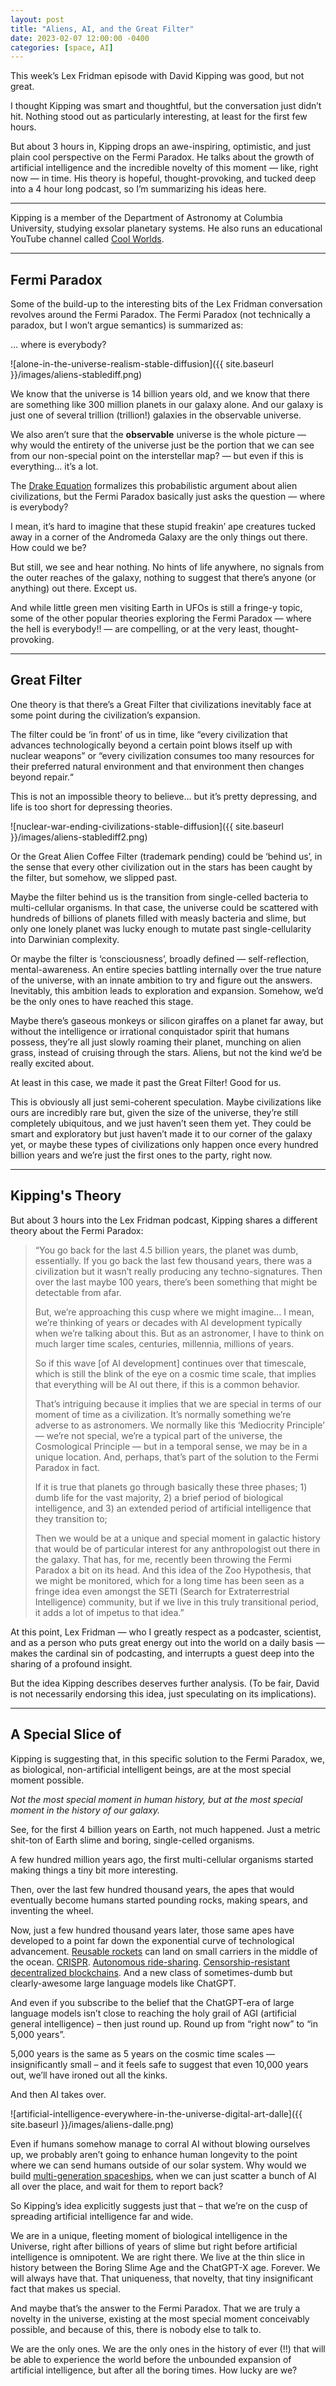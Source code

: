 ```yaml
---
layout: post
title: "Aliens, AI, and the Great Filter"
date: 2023-02-07 12:00:00 -0400
categories: [space, AI]
---
```


This week’s Lex Fridman episode with David Kipping was good, but not great.

I thought Kipping was smart and thoughtful, but the conversation just didn’t hit. Nothing stood out as particularly interesting, at least for the first few hours.

But about 3 hours in, Kipping drops an awe-inspiring, optimistic, and just plain cool perspective on the Fermi Paradox. He talks about the growth of artificial intelligence and the incredible novelty of this moment — like, right now — in time. His theory is hopeful, thought-provoking, and tucked deep into a 4 hour long podcast, so I’m summarizing his ideas here.

---

Kipping is a member of the Department of Astronomy at Columbia University, studying exsolar planetary systems. He also runs an educational YouTube channel called [Cool Worlds](https://www.youtube.com/channel/UCGHZpIpAWJQ-Jy_CeCdXhMA).

---

## Fermi Paradox

Some of the build-up to the interesting bits of the Lex Fridman conversation revolves around the Fermi Paradox. The Fermi Paradox (not technically a paradox, but I won’t argue semantics) is summarized as:

… where is everybody?

![alone-in-the-universe-realism-stable-diffusion]({{ site.baseurl }}/images/aliens-stablediff.png)

We know that the universe is 14 billion years old, and we know that there are something like 300 million planets in our galaxy alone. And our galaxy is just one of several trillion (trillion!) galaxies in the observable universe.

We also aren’t sure that the **observable** universe is the whole picture — why would the entirety of the universe just be the portion that we can see from our non-special point on the interstellar map? — but even if this is everything… it’s a lot.

The [Drake Equation](https://en.wikipedia.org/wiki/Drake_equation) formalizes this probabilistic argument about alien civilizations, but the Fermi Paradox basically just asks the question — where is everybody? 

I mean, it’s hard to imagine that these stupid freakin’ ape creatures tucked away in a corner of the Andromeda Galaxy are the only things out there. How could we be?

But still, we see and hear nothing. No hints of life anywhere, no signals from the outer reaches of the galaxy, nothing to suggest that there’s anyone (or anything) out there. Except us. 

And while little green men visiting Earth in UFOs is still a fringe-y topic, some of the other popular theories exploring the Fermi Paradox — where the hell is everybody!! — are compelling, or at the very least, thought-provoking.

---

## Great Filter

One theory is that there’s a Great Filter that civilizations inevitably face at some point during the civilization’s expansion.

The filter could be ‘in front’ of us in time, like “every civilization that advances technologically beyond a certain point blows itself up with nuclear weapons” or “every civilization consumes too many resources for their preferred natural environment and that environment then changes beyond repair.“

This is not an impossible theory to believe… but it’s pretty depressing, and life is too short for depressing theories.

![nuclear-war-ending-civilizations-stable-diffusion]({{ site.baseurl }}/images/aliens-stablediff2.png)

Or the Great Alien Coffee Filter (trademark pending) could be ‘behind us’, in the sense that every other civilization out in the stars has been caught by the filter, but somehow, we slipped past.

Maybe the filter behind us is the transition from single-celled bacteria to multi-cellular organisms. In that case, the universe could be scattered with hundreds of billions of planets filled with measly bacteria and slime, but only one lonely planet was lucky enough to mutate past single-cellularity into Darwinian complexity.

Or maybe the filter is ‘consciousness’, broadly defined — self-reflection, mental-awareness. An entire species battling internally over the true nature of the universe, with an innate ambition to try and figure out the answers. Inevitably, this ambition leads to exploration and expansion. Somehow, we’d be the only ones to have reached this stage. 

Maybe there’s gaseous monkeys or silicon giraffes on a planet far away, but without the intelligence or irrational conquistador spirit that humans possess, they’re all just slowly roaming their planet, munching on alien grass, instead of cruising through the stars. Aliens, but not the kind we’d be really excited about.

At least in this case, we made it past the Great Filter! Good for us.

This is obviously all just semi-coherent speculation. Maybe civilizations like ours are incredibly rare but, given the size of the universe, they’re still completely ubiquitous, and we just haven’t seen them yet. They could be smart and exploratory but just haven’t made it to our corner of the galaxy yet, or maybe these types of civilizations only happen once every hundred billion years and we’re just the first ones to the party, right now.

---

## Kipping's Theory

But about 3 hours into the Lex Fridman podcast, Kipping shares a different theory about the Fermi Paradox:

> “You go back for the last 4.5 billion years, the planet was dumb, essentially. If you go back the last few thousand years, there was a civilization but it wasn’t really producing any techno-signatures. Then over the last maybe 100 years, there’s been something that might be detectable from afar.
>
> But, we’re approaching this cusp where we might imagine… I mean, we’re thinking of years or decades with AI development typically when we’re talking about this. But as an astronomer, I have to think on much larger time scales, centuries, millennia, millions of years.
>
> So if this wave [of AI development] continues over that timescale, which is still the blink of the eye on a cosmic time scale, that implies that everything will be AI out there, if this is a common behavior.
>
> That’s intriguing because it implies that we are special in terms of our moment of time as a civilization.  It’s normally something we’re adverse to as astronomers. We normally like this ‘Mediocrity Principle’ — we’re not special, we’re a typical part of the universe, the Cosmological Principle — but in a temporal sense, we may be in a unique location. And, perhaps, that’s part of the solution to the Fermi Paradox in fact.
> 
> If it is true that planets go through basically these three phases; 1) dumb life for the vast majority, 2) a brief period of biological intelligence, and 3) an extended period of artificial intelligence that they transition to; 
> 
> Then we would be at a unique and special moment in galactic history that would be of particular interest for any anthropologist out there in the galaxy. That has, for me, recently been throwing the Fermi Paradox a bit on its head. And this idea of the Zoo Hypothesis, that we might be monitored, which for a long time has been seen as a fringe idea even amongst the SETI (Search for Extraterrestrial Intelligence) community, but if we live in this truly transitional period, it adds a lot of impetus to that idea.”

At this point, Lex Fridman — who I greatly respect as a podcaster, scientist, and as a person who puts great energy out into the world on a daily basis — makes the cardinal sin of podcasting, and interrupts a guest deep into the sharing of a profound insight.

But the idea Kipping describes deserves further analysis. (To be fair, David is not necessarily endorsing this idea, just speculating on its implications).

---

## A Special Slice of 

Kipping is suggesting that, in this specific solution to the Fermi Paradox, we, as biological, non-artificial intelligent beings, are at the most special moment possible.

*Not the most special moment in human history, but at the most special moment in the history of our galaxy.*

See, for the first 4 billion years on Earth, not much happened. Just a metric shit-ton of Earth slime and boring, single-celled organisms. 

A few hundred million years ago, the first multi-cellular organisms started making things a tiny bit more interesting.

Then, over the last few hundred thousand years, the apes that would eventually become humans started pounding rocks, making spears, and inventing the wheel.

Now, just a few hundred thousand years later, those same apes have developed to a point far down the exponential curve of technological advancement. [Reusable rockets](https://www.youtube.com/watch?v=lEr9cPpuAx8) can land on small carriers in the middle of the ocean. [CRISPR](https://phys.org/news/2023-01-decade-crispr-gene-revolution-future.html). [Autonomous ride-sharing](https://www.youtube.com/watch?v=HiG__iqgYHM). [Censorship-resistant decentralized blockchains](https://ethereum.org/en/). And a new class of sometimes-dumb but clearly-awesome large language models like ChatGPT.

And even if you subscribe to the belief that the ChatGPT-era of large language models isn’t close to reaching the holy grail of AGI (artificial general intelligence) – then just round up. Round up from “right now” to “in 5,000 years”.

5,000 years is the same as 5 years on the cosmic time scales — insignificantly small – and it feels safe to suggest that even 10,000 years out, we’ll have ironed out all the kinks. 

And then AI takes over.

![artificial-intelligence-everywhere-in-the-universe-digital-art-dalle]({{ site.baseurl }}/images/aliens-dalle.png)

Even if humans somehow manage to corral AI without blowing ourselves up, we probably aren’t going to enhance human longevity to the point where we can send humans outside of our solar system. Why would we build [multi-generation spaceships](https://www.imdb.com/title/tt1355644/), when we can just scatter a bunch of AI all over the place, and wait for them to report back?

So Kipping’s idea explicitly suggests just that – that we’re on the cusp of spreading artificial intelligence far and wide. 

We are in a unique, fleeting moment of biological intelligence in the Universe, right after billions of years of slime but right before artificial intelligence is omnipotent. We are right there. We live at the thin slice in history between the Boring Slime Age and the ChatGPT-X age. Forever. We will always have that. That uniqueness, that novelty, that tiny insignificant fact that makes us special.

And maybe that’s the answer to the Fermi Paradox. That we are truly a novelty in the universe, existing at the most special moment conceivably possible, and because of this, there is nobody else to talk to. 

We are the only ones. We are the only ones in the history of ever (!!) that will be able to experience the world before the unbounded expansion of artificial intelligence, but after all the boring times. How lucky are we?